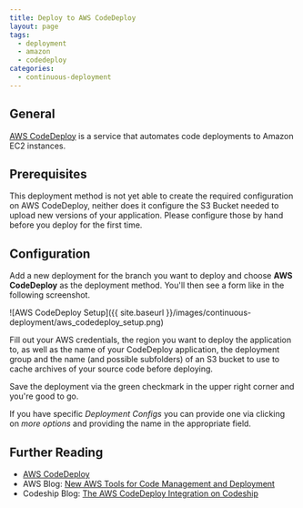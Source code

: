 ```yaml
---
title: Deploy to AWS CodeDeploy
layout: page
tags:
  - deployment
  - amazon
  - codedeploy
categories:
  - continuous-deployment
---
```


## General
[AWS CodeDeploy](http://aws.amazon.com/codedeploy/) is a service that automates code deployments to Amazon EC2 instances.

## Prerequisites

This deployment method is not yet able to create the required configuration on AWS CodeDeploy, neither does it configure the S3 Bucket needed to upload new versions of your application. Please configure those by hand before you deploy for the first time.

## Configuration

Add a new deployment for the branch you want to deploy and choose **AWS CodeDeploy** as the deployment method. You'll then see a form like in the following screenshot.

![AWS CodeDeploy Setup]({{ site.baseurl }}/images/continuous-deployment/aws_codedeploy_setup.png)

Fill out your AWS credentials, the region you want to deploy the application to, as well as the name of your CodeDeploy application, the deployment group and the name (and possible subfolders) of an S3 bucket to use to cache archives of your source code before deploying.

Save the deployment via the green checkmark in the upper right corner and you're good to go.

If you have specific _Deployment Configs_ you can provide one via clicking on _more options_ and providing the name in the appropriate field.

## Further Reading

+ [AWS CodeDeploy](http://aws.amazon.com/codedeploy/)
+ AWS Blog: [New AWS Tools for Code Management and Deployment](https://aws.amazon.com/blogs/aws/code-management-and-deployment/)
+ Codeship Blog: [The AWS CodeDeploy Integration on Codeship](http://blog.codeship.com/aws-codedeploy-codeship/)
